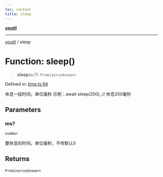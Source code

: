 ```yaml
---
toc: content
title: sleep
---
```

[**youtil**](../README.md)

***

[youtil](../globals.md) / sleep

# Function: sleep()

> **sleep**(`ms`?): `Promise`\<`unknown`\>

Defined in: [time.ts:94](https://github.com/sxei/youtil/blob/694ab8493a838606110abf86b5e5d35bb7326cbe/src/time.ts#L94)

休息一段时间，单位毫秒
示例：await sleep(200); // 休息200毫秒

## Parameters

### ms?

`number`

要休息的时间，单位毫秒，不传默认0

## Returns

`Promise`\<`unknown`\>
